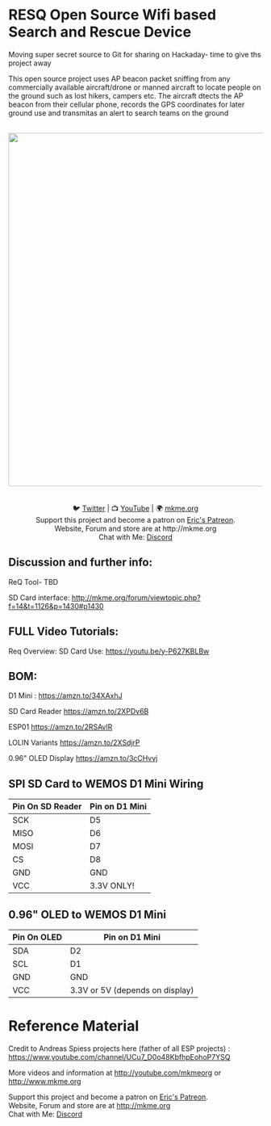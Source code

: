 # RESQ Open Source Wifi based Search and Rescue Device
Moving super secret source to Git for sharing on Hackaday- time to give ths project away 


This open source project uses AP beacon packet sniffing from any commercially available aircraft/drone or manned aircraft to locate people on the ground such as lost hikers, 
campers etc. The aircraft dtects the AP beacon from their cellular phone, records the GPS coordinates for later ground use and transmitas an alert to search teams on the ground
<p align="center">
<br>
 <img src="https://github.com/MKme/ResQ/blob/master/Photos/NanoTalonprogramming.jpg" width="700"/>
 <br>

<br>
<br>
🐦 <a href="https://twitter.com/mkmeorg">Twitter</a>
| 📺 <a href="https://www.youtube.com/mkmeorg">YouTube</a>
| 🌍 <a href="http://www.mkme.org">mkme.org</a><br>
Support this project and become a patron on <a href="http://mkme.org/patreon">Eric's Patreon</a>.<br>
Website, Forum and store are at http://mkme.org <br>
Chat with Me: <a href="https://discord.gg/j9S4Fgv">Discord</a></b>
</p>


## Discussion and further info:
ReQ Tool- TBD

SD Card interface:
http://mkme.org/forum/viewtopic.php?f=14&t=1126&p=1430#p1430

## FULL Video Tutorials:

Req Overview: 
SD Card Use: https://youtu.be/y-P627KBLBw

## BOM:

D1 Mini : https://amzn.to/34XAxhJ

SD Card Reader https://amzn.to/2XPDv6B

ESP01 https://amzn.to/2RSAvlR

LOLIN Variants https://amzn.to/2XSdjrP

0.96" OLED Display https://amzn.to/3cCHvvj

## SPI SD Card to WEMOS D1 Mini Wiring
| Pin On SD Reader | Pin on D1 Mini |
| ---------- |----------------|
| SCK  | D5 |
| MISO| D6 |
| MOSI  | D7 |
| CS  | D8  |
|GND   | GND |
|VCC  | 3.3V ONLY!  |

## 0.96" OLED to WEMOS D1 Mini 
| Pin On OLED | Pin on D1 Mini |
| ---------- |----------------|
| SDA  | D2 |
| SCL| D1 |
|GND   | GND |
|VCC  | 3.3V or 5V (depends on display)  |

# Reference Material

Credit to Andreas Spiess projects here (father of all ESP projects) : https://www.youtube.com/channel/UCu7_D0o48KbfhpEohoP7YSQ

More videos and information at http://youtube.com/mkmeorg or http://www.mkme.org

Support this project and become a patron on <a href="http://mkme.org/patreon">Eric's Patreon</a>.<br>
Website, Forum and store are at http://mkme.org <br>
Chat with Me: <a href="https://discord.gg/j9S4Fgv">Discord</a></b>

